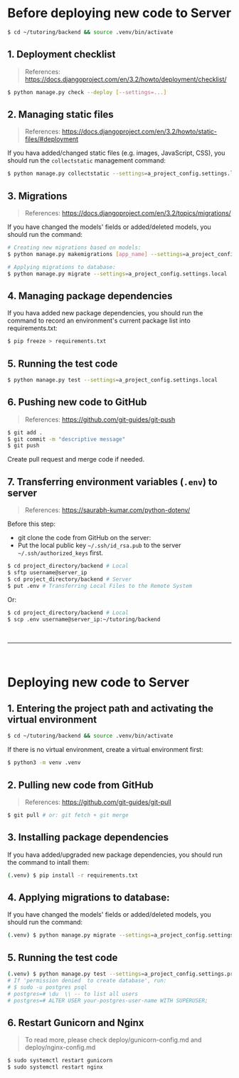 # Before deploying new code to Server

```bash
$ cd ~/tutoring/backend && source .venv/bin/activate
```

## 1. Deployment checklist
> References:
> https://docs.djangoproject.com/en/3.2/howto/deployment/checklist/

```bash
$ python manage.py check --deploy [--settings=...]
```

## 2. Managing static files
> References:
> https://docs.djangoproject.com/en/3.2/howto/static-files/#deployment

If you hava added/changed static files (e.g. images, JavaScript, CSS),
you should run the `collectstatic` management command:

```bash
$ python manage.py collectstatic --settings=a_project_config.settings.local
```

## 3. Migrations
> References:
> https://docs.djangoproject.com/en/3.2/topics/migrations/

If you have changed the models' fields or added/deleted models,
you should run the command:

```bash
# Creating new migrations based on models:
$ python manage.py makemigrations [app_name] --settings=a_project_config.settings.local

# Applying migrations to database:
$ python manage.py migrate --settings=a_project_config.settings.local
```

## 4. Managing package dependencies

If you hava added new package dependencies, you should run the command
to record an environment's current package list into requirements.txt:

```bash
$ pip freeze > requirements.txt
```

## 5. Running the test code
```bash
$ python manage.py test --settings=a_project_config.settings.local
```

## 6. Pushing new code to GitHub
> References:
> https://github.com/git-guides/git-push

```bash
$ git add .
$ git commit -m "descriptive message"
$ git push
```

Create pull request and merge code if needed.

## 7. Transferring environment variables (`.env`) to server
> References:
> https://saurabh-kumar.com/python-dotenv/

Before this step:
- git clone the code from GitHub on the server:
- Put the local public key `~/.ssh/id_rsa.pub`
to the server `~/.ssh/authorized_keys` first.

```bash
$ cd project_directory/backend # Local
$ sftp username@server_ip
$ cd project_directory/backend # Server
$ put .env # Transferring Local Files to the Remote System
```

Or:

```bash
$ cd project_directory/backend # Local
$ scp .env username@server_ip:~/tutoring/backend
```

<br>

---

<br>

# Deploying new code to Server

## 1. Entering the project path and activating the virtual environment
```bash
$ cd ~/tutoring/backend && source .venv/bin/activate
```

If there is no virtual environment,
create a virtual environment first:
```bash
$ python3 -m venv .venv
```

## 2. Pulling new code from GitHub
> References:
> https://github.com/git-guides/git-pull

```bash
$ git pull # or: git fetch + git merge
```

## 3. Installing package dependencies

If you hava added/upgraded new package dependencies,
you should run the command to intall them:

```bash
(.venv) $ pip install -r requirements.txt
```

## 4. Applying migrations to database:

If you have changed the models' fields or added/deleted models,
you should run the command:

```bash
(.venv) $ python manage.py migrate --settings=a_project_config.settings.production
```

## 5. Running the test code
```bash
(.venv) $ python manage.py test --settings=a_project_config.settings.production
# If 'permission denied  to create database', run:
# $ sudo -u postgres psql
# postgres=# \du  \\ -- to list all users
# postgres=# ALTER USER your-postgres-user-name WITH SUPERUSER;
```

## 6. Restart Gunicorn and Nginx

> To read more, please check deploy/gunicorn-config.md and deploy/nginx-config.md

```bash
$ sudo systemctl restart gunicorn
$ sudo systemctl restart nginx
```
